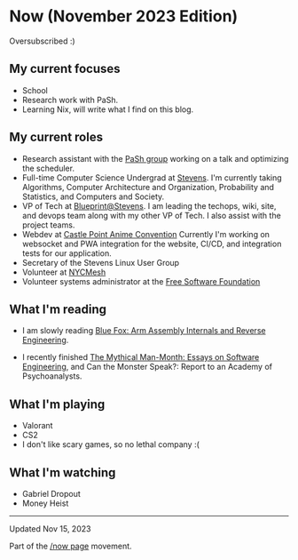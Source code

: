 # Now (November 2023 Edition)

Oversubscribed :)

## My current focuses

* School
* Research work with PaSh.
* Learning Nix, will write what I find on this blog.

## My current roles

* Research assistant with the [PaSh group](https://binpa.sh/) working on a talk
  and optimizing the scheduler.
* Full-time Computer Science Undergrad at
  [Stevens](https://www.stevens.edu/school-engineering-science/departments/computer-science).
    I'm currently taking Algorithms, Computer Architecture and Organization,
    Probability and Statistics, and Computers and Society.
* VP of Tech at [Blueprint@Stevens](https://sitblueprint.com/). I am leading the
  techops, wiki, site, and devops team along with my other VP of Tech. I also
  assist with the project teams.
* Webdev at [Castle Point Anime Convention](https://www.castlepointanime.com)
  Currently I'm working on websocket and PWA integration for the website, CI/CD,
  and integration tests for our application.
* Secretary of the Stevens Linux User Group
* Volunteer at [NYCMesh](https://www.nycmesh.net/)
* Volunteer systems administrator at the [Free Software
  Foundation](https://www.fsf.org)

## What I'm reading

* I am slowly reading [Blue Fox: Arm Assembly Internals and Reverse
Engineering](https://www.wiley.com/en-us/Blue+Fox:+Arm+Assembly+Internals+and+Reverse+Engineering-p-9781119745303).

* I recently finished [The Mythical Man-Month: Essays on Software
Engineering](https://en.wikipedia.org/wiki/The_Mythical_Man-Month), and Can the
Monster Speak?: Report to an Academy of Psychoanalysts.

## What I'm playing

* Valorant
* CS2
* I don't like scary games, so no lethal company :(

## What I'm watching

* Gabriel Dropout
* Money Heist

---

Updated Nov 15, 2023

Part of the [/now page](https://nownownow.com/about) movement.

